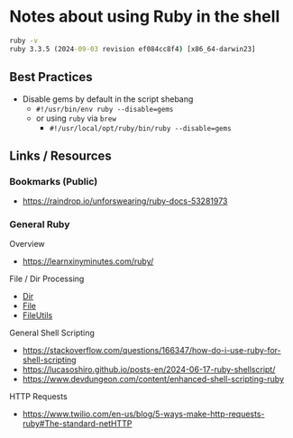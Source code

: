 # Notes about using Ruby in the shell

```cmd
ruby -v
ruby 3.3.5 (2024-09-03 revision ef084cc8f4) [x86_64-darwin23]
```

## Best Practices

- Disable gems by default in the script shebang
  - `#!/usr/bin/env ruby --disable=gems`
  - or using `ruby` via `brew`
    - `#!/usr/local/opt/ruby/bin/ruby --disable=gems`

## Links / Resources

### Bookmarks (Public)

- https://raindrop.io/unforswearing/ruby-docs-53281973


### General Ruby

Overview

- https://learnxinyminutes.com/ruby/

File / Dir Processing

- [Dir](https://ruby-doc.org/3.3.5/Dir.html)
- [File](https://ruby-doc.org/3.3.5/File.html)
- [FileUtils](https://ruby-doc.org/3.3.5/stdlibs/fileutils/FileUtils.html)

General Shell Scripting

- https://stackoverflow.com/questions/166347/how-do-i-use-ruby-for-shell-scripting
- https://lucasoshiro.github.io/posts-en/2024-06-17-ruby-shellscript/
- https://www.devdungeon.com/content/enhanced-shell-scripting-ruby

HTTP Requests

- https://www.twilio.com/en-us/blog/5-ways-make-http-requests-ruby#The-standard-netHTTP
